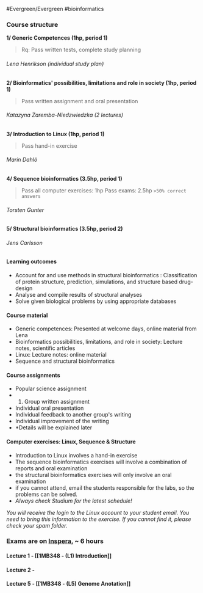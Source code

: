 #Evergreen/Evergreen #bioinformatics 


### Course structure
**1/ Generic Competences (1hp, period 1)**
> Rq: Pass written tests, complete study planning
###### Lena Henrikson (*individual study plan*)

**2/ Bioinformatics' possibilities, limitations and role in society (1hp, period 1)**
> Pass written assignment and oral presentation
###### Katazyna Zaremba-Niedzwiedzka (2 lectures)

**3/ Introduction to Linux (1hp, period 1)**
> Pass hand-in exercise
###### Marin Dahlö 

**4/ Sequence bioinformatics (3.5hp, period 1)**
> Pass all computer exercises: 1hp
> Pass exams: 2.5hp
> 	`>50% correct answers`
###### Torsten Gunter

**5/ Structural bioinformatics (3.5hp, period 2)**
###### Jens Carlsson

#### Learning outcomes
- Account for and use methods in structural bioinformatics : Classification of protein structure, prediction, simulations, and structure based drug-design
- Analyse and compile results of structural analyses
- Solve given biological problems by using appropriate databases


#### Course material
- Generic competences: Presented at welcome days, online material from Lena
- Bioinformatics possibilities, limitations, and role in society: Lecture notes, scientific articles
- Linux: Lecture notes: online material
- Sequence and structural bioinformatics

#### Course assignments
- Popular science assignment
- 1. Group written assignment
- Individual oral presentation
- Individual feedback to another group's writing
- Individual improvement of the writing
- *Details will be explained later

#### Computer exercises: Linux, Sequence & Structure
- Introduction to Linux involves a hand-in exercise
- The sequence bioinformatics exercises will involve a combination of reports and oral examination
- the structural bioinformatics exercises will only involve an oral examination
- if you cannot attend, email the students responsible for the labs, so the problems can be solved.
- *Always check Studium for the latest schedule!*

*You will receive the login to the Linux account to your student email. You need to bring this information to the exercise. If you cannot find it, please check your spam folder.*
### Exams are on [Inspera](https://www.inspera.com/), ~ 6 hours


#### Lecture 1 - [[1MB348 - (L1) Introduction]]
#### Lecture 2 - 
#### Lecture 5 - [[1MB348 - (L5) Genome Anotation]]
